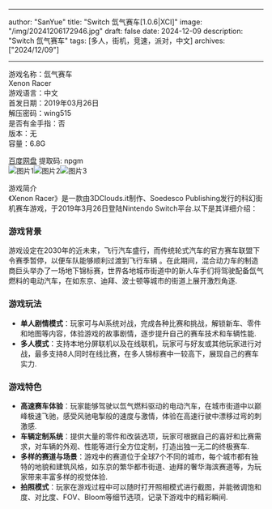 
---
author: "SanYue"
title: "Switch 氙气赛车[1.0.6|XCI]"
image: "/img/20241206172946.jpg"
draft: false
date: 2024-12-09
description: "Switch 氙气赛车"
tags: [多人，街机，竞速，派对，中文]
archives: ["2024/12/09"]

---

游戏名称：氙气赛车   
Xenon Racer    
游戏语言：中文  
首发日期：2019年03月26日  
解压密码：wing515  
是否有金手指：否  
版本：无   
容量：6.8G

[百度网盘](https://pan.baidu.com/s/1bkGDk3fmzxvxnYe1HR7Y_w) 提取码: npgm  
![图片1](/img/120046.jpg)![图片2](/img/0e3305.jpg)![图片3](/img/10f2a5.jpg)  

游戏简介  
《Xenon Racer》是一款由3DClouds.it制作、Soedesco Publishing发行的科幻街机赛车游戏，于2019年3月26日登陆Nintendo Switch平台.以下是其详细介绍：

### 游戏背景
游戏设定在2030年的近未来，飞行汽车盛行，而传统轮式汽车的官方赛车联盟下令赛季暂停，以便车队能够顺利过渡到飞行车辆 。在此期间，混合动力车的制造商巨头举办了一场地下锦标赛，世界各地城市街道中的新人车手们将驾驶配备氙气燃料的电动汽车，在如东京、迪拜、波士顿等城市的街道上展开激烈角逐.

### 游戏玩法
- **单人剧情模式**：玩家可与AI系统对战，完成各种比赛和挑战，解锁新车、零件和地图等内容，体验游戏的故事剧情，逐步提升自己的赛车技术和车辆性能.
- **多人模式**：支持本地分屏联机以及在线联机，玩家可与好友或其他玩家进行对战，最多支持8人同时在线比赛，在多人锦标赛中一较高下，展现自己的赛车实力.

### 游戏特色
- **高速赛车体验**：玩家能够驾驶以氙气燃料驱动的电动汽车，在城市街道中以巅峰极速飞驰，感受风驰电掣般的速度与激情，体验在高速行驶中漂移过弯的刺激感.
- **车辆定制系统**：提供大量的零件和改装选项，玩家可根据自己的喜好和比赛需求，对车辆的外观、性能等进行全方位定制，打造出独一无二的终极赛车.
- **多样的赛道与场景**：游戏中的赛道位于全球7个不同的城市，每个城市都有独特的地貌和建筑风格，如东京的繁华都市街道、迪拜的奢华海滨赛道等，为玩家带来丰富多样的视觉体验.
- **拍照模式**：玩家在游戏过程中可以随时打开照相模式进行截图，并能微调饱和度、对比度、FOV、Bloom等细节选项，记录下游戏中的精彩瞬间.

